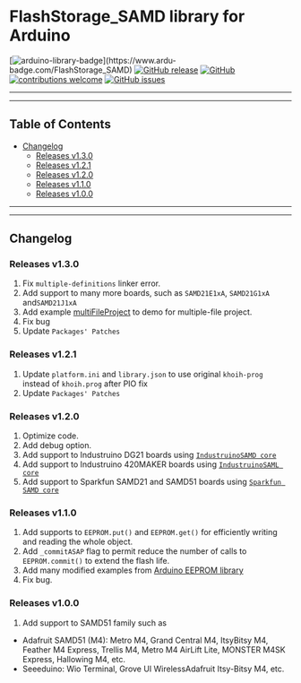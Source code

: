 # FlashStorage_SAMD library for Arduino

[![arduino-library-badge](https://www.ardu-badge.com/badge/FlashStorage_SAMD.svg?)](https://www.ardu-badge.com/FlashStorage_SAMD)
[![GitHub release](https://img.shields.io/github/release/khoih-prog/FlashStorage_SAMD.svg)](https://github.com/khoih-prog/FlashStorage_SAMD/releases)
[![GitHub](https://img.shields.io/github/license/mashape/apistatus.svg)](https://github.com/khoih-prog/FlashStorage_SAMD/blob/master/LICENSE)
[![contributions welcome](https://img.shields.io/badge/contributions-welcome-brightgreen.svg?style=flat)](#Contributing)
[![GitHub issues](https://img.shields.io/github/issues/khoih-prog/FlashStorage_SAMD.svg)](http://github.com/khoih-prog/FlashStorage_SAMD/issues)

---
---

## Table of Contents

* [Changelog](#changelog)
  * [Releases v1.3.0](#releases-v130)
  * [Releases v1.2.1](#releases-v121)
  * [Releases v1.2.0](#releases-v120)
  * [Releases v1.1.0](#releases-v110)
  * [Releases v1.0.0](#releases-v100)

  
---
---

## Changelog

### Releases v1.3.0

1. Fix `multiple-definitions` linker error.
2. Add support to many more boards, such as `SAMD21E1xA`, `SAMD21G1xA` and`SAMD21J1xA`
3. Add example [multiFileProject](examples/multiFileProject) to demo for multiple-file project.
4. Fix bug
5. Update `Packages' Patches`

### Releases v1.2.1

1. Update `platform.ini` and `library.json` to use original `khoih-prog` instead of `khoih.prog` after PIO fix
2. Update `Packages' Patches`

### Releases v1.2.0

1. Optimize code.
2. Add debug option.
3. Add support to Industruino DG21 boards using [`IndustruinoSAMD core`](https://github.com/Industruino/IndustruinoSAMD)
4. Add support to Industruino 420MAKER boards using [`IndustruinoSAML core`](https://github.com/Industruino/IndustruinoSAMx)
5. Add support to Sparkfun SAMD21 and SAMD51 boards using [`Sparkfun SAMD core`](https://github.com/sparkfun/Arduino_Boards)

### Releases v1.1.0

1. Add supports to `EEPROM.put()` and `EEPROM.get()` for efficiently writing and reading the whole object. 
2. Add `_commitASAP` flag to permit reduce the number of calls to `EEPROM.commit()` to extend the flash life.
3. Add many modified examples from [Arduino EEPROM library](https://www.arduino.cc/en/Reference/EEPROM)
4. Fix bug.

### Releases v1.0.0

1. Add support to SAMD51 family such as 

  - Adafruit SAMD51 (M4): Metro M4, Grand Central M4, ItsyBitsy M4, Feather M4 Express, Trellis M4, Metro M4 AirLift Lite, MONSTER M4SK Express, Hallowing M4, etc.
  - Seeeduino: Wio Terminal, Grove UI WirelessAdafruit Itsy-Bitsy M4, etc.


